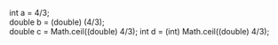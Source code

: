 int a = 4/3;<br>
double b = (double) (4/3);<br>
double c = Math.ceil((double) 4/3);
int d = (int) Math.ceil((double) 4/3);

